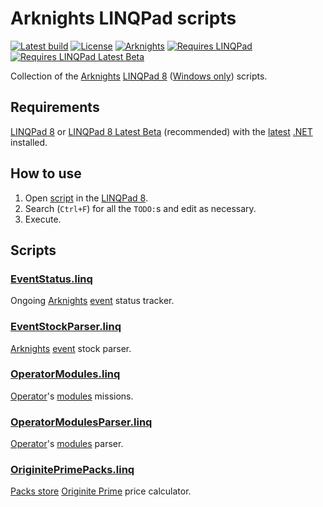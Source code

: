 ﻿# Arknights LINQPad scripts

[![Latest build](https://github.com/i2van/ArknightsLINQPad/workflows/build/badge.svg)](https://github.com/i2van/ArknightsLINQPad/actions)
[![License](https://img.shields.io/badge/license-MIT-yellow)](https://opensource.org/licenses/MIT)
[![Arknights](https://img.shields.io/badge/arknights-wiki-black)](https://arknights.wiki.gg)
[![Requires LINQPad](https://img.shields.io/badge/requires-linqpad%208-teal)](https://www.linqpad.net/Download.aspx)
[![Requires LINQPad Latest Beta](https://img.shields.io/badge/recommended-linqpad%208%20beta-blue)](https://www.linqpad.net/LINQPad8.aspx#beta)

Collection of the [Arknights](https://arknights.wiki.gg) [LINQPad 8](https://www.linqpad.net) ([Windows only](https://forum.linqpad.net/discussion/1983/roadmap-for-cross-platform-ubuntu-linux)) scripts.

## Requirements

[LINQPad 8](https://www.linqpad.net/Download.aspx) or [LINQPad 8 Latest Beta](https://www.linqpad.net/LINQPad8.aspx#beta) (recommended) with the [latest](https://dotnet.microsoft.com/en-us/download/dotnet/latest) [.NET](https://dotnet.microsoft.com/en-us/download/dotnet) installed.

## How to use

1. Open [script](#scripts) in the [LINQPad 8](https://www.linqpad.net/Download.aspx).
2. Search (`Ctrl+F`) for all the `TODO:`s and edit as necessary.
3. Execute.

## Scripts

### [EventStatus.linq](https://github.com/i2van/ArknightsLINQPad/blob/main/EventStatus.linq)

Ongoing [Arknights](https://arknights.wiki.gg) [event](https://arknights.wiki.gg/wiki/Event) status tracker.

### [EventStockParser.linq](https://github.com/i2van/ArknightsLINQPad/blob/main/EventStockParser.linq)

[Arknights](https://arknights.wiki.gg) [event](https://arknights.wiki.gg/wiki/Event) stock parser.

### [OperatorModules.linq](https://github.com/i2van/ArknightsLINQPad/blob/main/OperatorModules.linq)

[Operator](https://arknights.wiki.gg/wiki/Operator)'s [modules](https://arknights.wiki.gg/wiki/Operator_Module) missions.

### [OperatorModulesParser.linq](https://github.com/i2van/ArknightsLINQPad/blob/main/OperatorModulesParser.linq)

[Operator](https://arknights.wiki.gg/wiki/Operator)'s [modules](https://arknights.wiki.gg/wiki/Operator_Module) parser.

### [OriginitePrimePacks.linq](https://github.com/i2van/ArknightsLINQPad/blob/main/OriginitePrimePacks.linq)

[Packs store](https://arknights.wiki.gg/wiki/Packs_Store) [Originite Prime](https://arknights.wiki.gg/wiki/Originite_Prime) price calculator.
